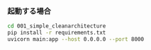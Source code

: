 ### 起動する場合
```bash
cd 001_simple_cleanarchitecture
pip install -r requirements.txt
uvicorn main:app --host 0.0.0.0 --port 8000
```